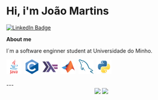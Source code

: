 # Hi, i'm João Martins

<div id="badges">
  <a href = "https://www.linkedin.com/in/jmartins09">
    <img src="https://img.shields.io/badge/LinkedIn-blue?style=for-the-badge&logo=linkedin&logoColor=white" alt="LinkedIn Badge"/>
  </a>
</div>

**About me**

I´m a software enginner student at Universidade do Minho.


<div>
  <img src="https://github.com/devicons/devicon/blob/master/icons/java/java-original-wordmark.svg" title="Java" alt="Java" width="40" height="40"/>&nbsp;
  <img src="https://github.com/devicons/devicon/blob/master/icons/c/c-original.svg" title="C" alt="C" width="40" height="40"/>&nbsp;
  <img src="https://github.com/devicons/devicon/blob/master/icons/haskell/haskell-original.svg" title="Haskell" alt="Haskell" width="40" height="40"/>&nbsp;
  <img src="https://github.com/devicons/devicon/blob/master/icons/matlab/matlab-original.svg" title="Matlab" alt="Matlab" width="40" height="40"/>&nbsp;
  <img src="https://github.com/devicons/devicon/blob/master/icons/mysql/mysql-original.svg" title="MySql" alt="MySql" width="40" height="40"/>&nbsp;
  <img src="https://github.com/devicons/devicon/blob/master/icons/python/python-original.svg" title="Python" alt="Python" width="40" height="40"/>&nbsp;
</div>

<br />
---
<br />


<div align = "center">
  <img height = "150em" src="https://github-readme-stats-sigma-five.vercel.app/api?username=jmartins9&show_icons=true&theme=great-gatsby"/>
  <img height = "150em" src="https://github-readme-stats-sigma-five.vercel.app/api/top-langs/?username=jmartins9&layout=compact&show_icons=true&theme=great-gatsby"/>
</div>


